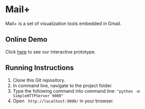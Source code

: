 Mail+
=============
Mail+ is a set of visualization tools embedded in Gmail.

Online Demo
----------------
Click [here](http://yeaseul.github.io/MailPlus/) to see our interactive prototype.

Running Instructions
----------------
1. Clone this Git repository.
2. In command line, navigate to the project folder.
3. Type the following command into command line: <code>"python -m SimpleHTTPServer 9000"</code>
4. Open <code> http://localhost:9000/</code> in your browser.

